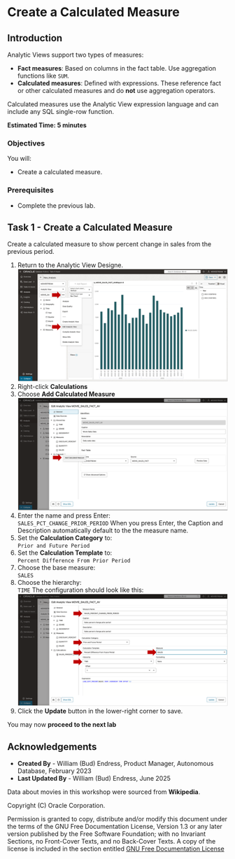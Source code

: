 # Create a Calculated Measure

## Introduction

Analytic Views support two types of measures:

- **Fact measures**: Based on columns in the fact table. Use aggregation functions like `SUM`.
- **Calculated measures**: Defined with expressions. These reference fact or other calculated measures and do **not** use aggregation operators.

Calculated measures use the Analytic View expression language and can include any SQL single-row function.

**Estimated Time: 5 minutes**

### Objectives

You will:

- Create a calculated measure.

### Prerequisites

- Complete the previous lab.

## Task 1 - Create a Calculated Measure

Create a calculated measure to show percent change in sales from the previous period.

1. Return to the Analytic View Designe.
   ![Edit Analytic View](images/edit-analytic-view.png)
1. Right-click **Calculations**  
1. Choose **Add Calculated Measure**
   ![Add Calculated Measure](images/add-calculated-measure.png)
1. Enter the name and press Enter:  
   `SALES_PCT_CHANGE_PRIOR_PERIOD`
   When you press Enter, the Caption and Description automatically default to the the measure name.
1. Set the **Calculation Category** to:  
   `Prior and Future Period`
1. Set the **Calculation Template** to:  
   `Percent Difference From Prior Period`
1. Choose the base measure:  
   `SALES`
1. Choose the hierarchy:  
   `TIME`
The configuration should look like this:
   ![Sales Percent Change Prior Period measure](images/sales-pct-chg-calc-meas.png)
1. Click the **Update** button in the lower-right corner to save.

You may now **proceed to the next lab**

## Acknowledgements

- **Created By** - William (Bud) Endress, Product Manager, Autonomous Database, February 2023  
- **Last Updated By** - William (Bud) Endress, June 2025

Data about movies in this workshop were sourced from **Wikipedia**.

Copyright (C) Oracle Corporation.

Permission is granted to copy, distribute and/or modify this document under the terms of the GNU Free Documentation License, Version 1.3 or any later version published by the Free Software Foundation;  with no Invariant Sections, no Front-Cover Texts, and no Back-Cover Texts.  A copy of the license is included in the section entitled [GNU Free Documentation License](files/gnu-free-documentation-license.txt)
